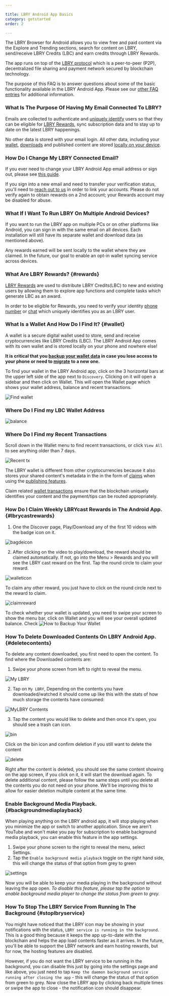 ```yaml
---

title: LBRY Android App Basics
category: getstarted
order: 2

---
```


The LBRY Browser for Android allows you to view free and paid content via the Explore and Trending sections, search for content on LBRY,  send/receive LBRY Credits (LBC) and earn credits through LBRY Rewards.

The app runs on top of the [LBRY protocol](https://lbry.io/faq/what-is-lbry) which is a peer-to-peer (P2P), decentralized file sharing and payment network secured by blockchain technology. 

The purpose of this FAQ is to answer questions about some of the basic functionality available in the LBRY Android App. Please see our [other FAQ entries](https://lbry.io/faq) for additional information.

### What Is The Purpose Of Having My Email Connected To LBRY?

Emails are collected to authenticate and [uniquely identify](https://lbry.io/faq/phone) users so that they can be eligible for [LBRY Rewards](#rewards), sync subscription data and to stay up to date on the latest LBRY happenings.

No other data is stored with your email login. All other data, including your [wallet](#wallet), [downloads](#data) and published content are stored [locally on your device](https//lbry.io/faq/lbry-directories#android).

### How Do I Change My LBRY Connected Email?

If you ever need to change your LBRY Android App email address or sign out, please see [this guide](https://lbry.io/faq/how-to-change-email#android).

If you sign into a new email and need to transfer your verification status, you'll need to [reach out to us](mailto:help@lbryio) in order to link your accounts. Please do not verify again to obtain rewards on a 2nd account; your Rewards account may be disabled for abuse.

### What If I Want To Run LBRY On Multiple Android Devices?

If you want to run the LBRY app on multiple PCs or on other platforms like Android, you can sign in with the same email on all devices. Each installation will still have its separate wallet and download data (as mentioned above).

Any rewards earned will be sent locally to the wallet where they are claimed. In the future, our goal to enable an opt-in wallet syncing service across devices. 

### What Are LBRY Rewards? {#rewards}

[LBRY Rewards](https://lbry.io/faq/rewards) are used to distribute LBRY Credits(LBC) to new and existing users by allowing them to explore app functions and complete tasks which generate LBC as an award.

In order to be eligible for Rewards, you need to verify your identity [phone number](https://lbry.io/faq/phone) or [chat](https://chat.lbry.io) which uniquely identifies you as an LBRY user.

### What Is a Wallet And How Do I Find It? {#wallet}

A wallet is a secure digital wallet used to store, send and receive cryptocurrencies like LBRY Credits (LBC). 
The LBRY Android App comes with its own wallet and is stored locally on your phone and nowhere else!

**It is critical that you [backup your wallet data](https://lbry.io/faq/how-to-backup-wallet#android) in case you lose access to your phone or need to [migrate](https://lbry.io/faq/backup-data) to a new one.**

To find your wallet in the LBRY Android app, click on the 3 horizontal bars at the upper left side of the app next to `Discovery`. Clicking on it will open a sidebar and then click on Wallet. This will open the Wallet page which shows your wallet address, balance and recent transactions.

![Find wallet](https://spee.ch/b3535b68750ad69c48566cb028c67d323d1fdeb9/walli.jpg)

### Where Do I Find my LBC Wallet Address

![balance](https://spee.ch/e7f125b643e30f8bac2d8c4657bc14874a60e25e/WALLETADD1.jpg)

### Where Do I Find my Recent Transactions
Scroll down in the Wallet menu to find recent transactions, or click `View All` to see anything older than 7 days. 

![Recent tx](https://spee.ch/daa89fcca6411ad2505cdc6e092fcaf4f22f4802/recent1.jpg)

The LBRY wallet is different from other cryptocurrencies because it also stores your shared content's metadata in the in the form of [claims](https://lbry.io/faq/naming) when using the [publishing features](https://lbry.io/faq/how-to-publish).

Claim related [wallet transactions](https://lbry.io/faq/transaction-types) ensure that the blockchain uniquely identifies your content and the payment/tips can be routed appropriately.

### How Do I Claim Weekly LBRYcast Rewards in The Android App. {#lbrycastrewards}

1. One the Discover page, Play/Download any of the first 10 videos with the badge icon on it.

![bagdeicon](https://spee.ch/4176685c4fd51d31f623430d6ac17e9949ecab39/badge.jpg)

2. After clicking on the video to play/download, the reward should be claimed automatically. If not, go into the Menu > Rewards and you will see the LBRY cast reward on the first. Tap the round circle to claim your reward. 

![walleticon](https://spee.ch/beceef63dbf682cd1ed1ebdbee9b1845de10959b/swipe.gif)

To claim any other reward, you just have to click on the round circle next to the reward to claim.

![claimreward](https://spee.ch/d706d5965b7befa4b1de02e71739ff5c948071c0/claim.jpg)

To check whether your wallet is updated, you need to swipe your screen to show the menu bar, click on Wallet and you will see your overall updated balance. Check ![How to Backup Your Wallet](https://lbry.io/faq/how-to-backup-wallet)

### How To Delete Downloaded Contents On LBRY Android App. {#deletecontents}

To delete any content downloaded, you first need to open the content.
To find where the Downloaded contents are:

1. Swipe your phone screen from left to right to reveal the menu.

![My LBRY](https://spee.ch/6467e4d3ce5a151f92c481bdd527ba9a44ee5954/myLBRY.jpg)

2. Tap on `My LBRY`, Depending on the contents you have downloaded/watched it should come up like this with the stats of how much
storage the contents have consumed:

![MyLBRY Contents](https://spee.ch/8e067e5f5e65b97e77f9dc2f526f2a3196ec88ad/mylin.jpg)

3. Tap the content you would like to delete and then once it's open, you should see a trash can icon.

![bin](https://spee.ch/424e2150c7d03231c966634ba6307b019b6654e6/delete.jpg)

Click on the bin icon and confirm deletion if you still want to delete the content

![delete](https://spee.ch/7411547d0aea6da1b0c765151c4ffd0e30b2c9fd/delete1.jpg)

Right after the content is deleted, you should see the same content showing on the app screen, if you click on it, it will start the download again.
To delete additional content, please follow the same steps until you delete all the contents you do not need on your phone. We'll be improving this to allow for easier deletion multiple content at the same time. 

### Enable Background Media Playback. {#backgroundmediaplayback}

When playing anything on the LBRY android app, it will stop playing when you minimize the app or switch to another application. Since we aren't YouTube and won't make you pay for subscription to enable background media playback, you can enable this feature in the app settings.

1. Swipe your phone screen to the right to reveal the menu, select Settings.
2. Tap the `Enable background media playback` toggle on the right hand side, this will change the status of that option from grey to green

![settings](https://spee.ch/6169bbad4908bee2378f09a7ea048b981a79ebe5/enable.jpg)

Now you will be able to keep your media playing in the background without leaving the app open.
*To disable this feature, please tap the option to enable background media player to change the status from green to grey.*

### How To Stop The LBRY Service From Running In The Background {#stoplbryservice}

You might have noticed that the LBRY icon may be showing in your notifications with the status, `LBRY service is running in the background`. This is a good thing because it keeps the app up-to-date with the blockchain and helps the app load contents faster as it arrives. In the future, you'll be able to support the LBRY network and earn hosting rewards, but for now, the hosting features are disabled.

However, if you do not want the LBRY service to be running in the background, you can disable this just by going into the settings page and like above, you just need to tap `Keep the daemon background service running after closing the app` - this will change the status of that option from green to grey. Now close the LBRY app by clicking back multiple times or swipe the app to close - the notification icon should disappear.
